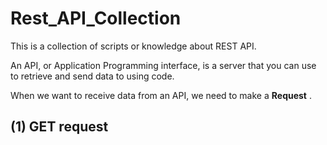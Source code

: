 # Rest_API_Collection

This is a collection of scripts or knowledge about REST API.

An API, or Application Programming interface, is a server that you can use to retrieve and send data to using code.

When we want to receive data from an API, we need to make a **Request** .

## (1) GET request
